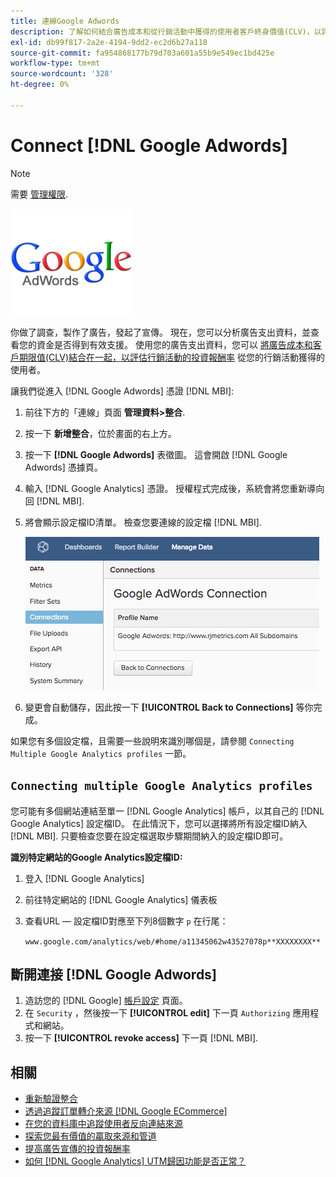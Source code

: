```yaml
---
title: 連線Google Adwords
description: 了解如何結合廣告成本和從行銷活動中獲得的使用者客戶終身價值(CLV)，以評估行銷活動的投資報酬率。
exl-id: db99f817-2a2e-4194-9dd2-ec2d6b27a118
source-git-commit: fa954868177b79d703a601a55b9e549ec1bd425e
workflow-type: tm+mt
source-wordcount: '328'
ht-degree: 0%

---
```


# Connect [!DNL Google Adwords]

>[!NOTE]
>
>需要 [管理權限](../../../administrator/user-management/user-management.md).

![](../../../assets/Google_Adwords_logo.png)

你做了調查，製作了廣告，發起了宣傳。 現在，您可以分析廣告支出資料，並查看您的資金是否得到有效支援。 使用您的廣告支出資料，您可以 [將廣告成本和客戶期限值(CLV)結合在一起，以評估行銷活動的投資報酬率](../../analysis/roi-ad-camp.md) 從您的行銷活動獲得的使用者。

讓我們從進入 [!DNL Google Adwords] 憑證 [!DNL MBI]:

1. 前往下方的「連線」頁面 **管理資料>整合**.
1. 按一下 **新增整合**，位於畫面的右上方。
1. 按一下 **[!DNL Google Adwords]** 表徵圖。 這會開啟 [!DNL Google Adwords] 憑據頁。
1. 輸入 [!DNL Google Analytics] 憑證。 授權程式完成後，系統會將您重新導向回 [!DNL MBI].
1. 將會顯示設定檔ID清單。 檢查您要連線的設定檔 [!DNL MBI].

   ![](../../../assets/cnnct-profile.png)

1. 變更會自動儲存，因此按一下 **[!UICONTROL Back to Connections]** 等你完成。

如果您有多個設定檔，且需要一些說明來識別哪個是，請參閱 `Connecting Multiple Google Analytics profiles` 一節。

## `Connecting multiple Google Analytics profiles`

您可能有多個網站連結至單一 [!DNL Google Analytics] 帳戶，以其自己的 [!DNL Google Analytics] 設定檔ID。 在此情況下，您可以選擇將所有設定檔ID納入 [!DNL MBI]. 只要檢查您要在設定檔選取步驟期間納入的設定檔ID即可。

**識別特定網站的Google Analytics設定檔ID:**

1. 登入 [!DNL Google Analytics]
1. 前往特定網站的 [!DNL Google Analytics] 儀表板
1. 查看URL — 設定檔ID對應至下列8個數字 `p` 在行尾：

   `www.google.com/analytics/web/#home/a11345062w43527078p**XXXXXXXX**`

## 斷開連接 [!DNL Google Adwords]

1. 造訪您的 [!DNL Google] [帳戶設定](https://www.google.com/accounts/) 頁面。
1. 在 `Security` ，然後按一下 **[!UICONTROL edit]** 下一頁 `Authorizing` 應用程式和網站。
1. 按一下 **[!UICONTROL revoke access]** 下一頁 [!DNL MBI].

## 相關

* [重新驗證整合](https://experienceleague.adobe.com/docs/commerce-knowledge-base/kb/how-to/mbi-reauthenticating-integrations.html?lang=en)
* [透過追蹤訂單轉介來源 [!DNL Google ECommerce]](../integrations/google-ecommerce.md)
* [在您的資料庫中追蹤使用者反向連結來源](../../analysis/google-track-user-acq.md)
* [探索您最有價值的贏取來源和管道](../../analysis/most-value-source-channel.md)
* [提高廣告宣傳的投資報酬率](../../analysis/roi-ad-camp.md)
* [如何 [!DNL Google Analytics] UTM歸因功能是否正常？](../../analysis/utm-attributes.md)
